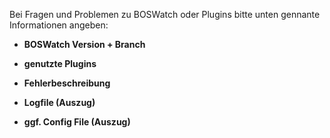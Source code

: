Bei Fragen und Problemen zu BOSWatch oder Plugins bitte unten gennante Informationen angeben:

- **BOSWatch Version + Branch**

- **genutzte Plugins**

- **Fehlerbeschreibung**

- **Logfile (Auszug)**

- **ggf. Config File (Auszug)**
